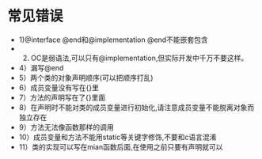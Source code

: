 # 常见错误

- 1)@interface @end和@implementation @end不能嵌套包含
- 2) OC是弱语法,可以只有@implementation,但实际开发中千万不要这样。
- 4）漏写@end
- 5）两个类的对象声明顺序(可以把顺序打乱)
- 6）成员变量没有写在{}里
- 7）方法的声明写在了{}里面
- 8）在声明时不能对类的成员变量进行初始化,请注意成员变量不能脱离对象而独立存在
- 9）方法无法像函数那样的调用
- 10）成员变量和方法不能用static等关键字修饰,不要和c语言混淆
- 11）类的实现可以写在mian函数后面,在使用之前只要有声明就可以
